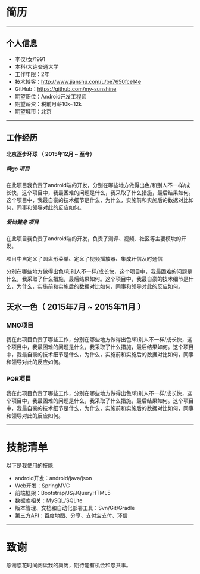 # 简历
---

## 个人信息


 - 李仪/女/1991 
 - 本科/大连交通大学 
 - 工作年限：2年
 - 技术博客：http://www.jianshu.com/u/be7650fce14e
 - GitHub：https://github.com/my-sunshine
 - 期望职位：Android开发工程师
 - 期望薪资：税前月薪10k~12k
 - 期望城市：北京

---

## 工作经历


#### 北京逐步环球 （ 2015年12月 ~ 至今）

##### 嗨go  项目 
在此项目我负责了android端的开发，分别在哪些地方做得出色/和别人不一样/成长快，这个项目中，我最困难的问题是什么，我采取了什么措施，最后结果如何。这个项目中，我最自豪的技术细节是什么，为什么，实施前和实施后的数据对比如何，同事和领导对此的反应如何。


##### 爱尚健身 项目 
在此项目我负责了android端的开发，负责了测评、视频、社区等主要模块的开发。

项目中自定义了圆盘形菜单、定义了视频播放器、集成环信及时通信

分别在哪些地方做得出色/和别人不一样/成长快，这个项目中，我最困难的问题是什么，我采取了什么措施，最后结果如何。这个项目中，我最自豪的技术细节是什么，为什么，实施前和实施后的数据对比如何，同事和领导对此的反应如何。

 
## 天水一色（ 2015年7月 ~ 2015年11月 ）

### MNO项目 
我在此项目负责了哪些工作，分别在哪些地方做得出色/和别人不一样/成长快，这个项目中，我最困难的问题是什么，我采取了什么措施，最后结果如何。这个项目中，我最自豪的技术细节是什么，为什么，实施前和实施后的数据对比如何，同事和领导对此的反应如何。


### PQR项目 
我在此项目负责了哪些工作，分别在哪些地方做得出色/和别人不一样/成长快，这个项目中，我最困难的问题是什么，我采取了什么措施，最后结果如何。这个项目中，我最自豪的技术细节是什么，为什么，实施前和实施后的数据对比如何，同事和领导对此的反应如何。



---


# 技能清单

以下是我使用的技能

- android开发：android/java/json
- Web开发：SpringMVC
- 前端框架：Bootstrap/JS/JQueryHTML5
- 数据库相关：MySQL/SQLite
- 版本管理、文档和自动化部署工具：Svn/Git/Gradle
- 第三方API：百度地图、分享、支付宝支付、环信

---

# 致谢
感谢您花时间阅读我的简历，期待能有机会和您共事。












